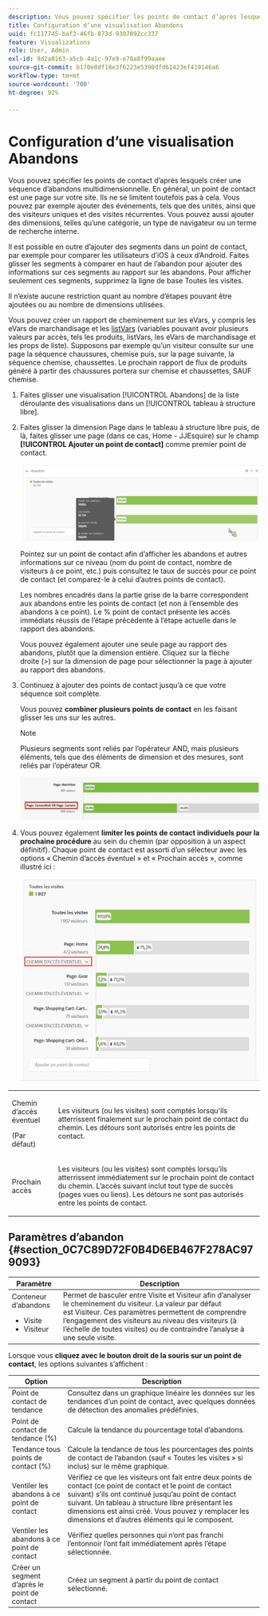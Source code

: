 ```yaml
---
description: Vous pouvez spécifier les points de contact d’après lesquels créer une séquence d’abandons multidimensionnelle.
title: Configuration d’une visualisation Abandons
uuid: fc117745-baf3-46fb-873d-9307092cc337
feature: Visualizations
role: User, Admin
exl-id: 9d2a0163-a5cb-4a1c-97e9-e78a8f99aaee
source-git-commit: b170e8df18e3f6223e5390dfd61423ef419146a6
workflow-type: tm+mt
source-wordcount: '700'
ht-degree: 92%

---
```


# Configuration d’une visualisation Abandons

Vous pouvez spécifier les points de contact d’après lesquels créer une séquence d’abandons multidimensionnelle. En général, un point de contact est une page sur votre site. Ils ne se limitent toutefois pas à cela. Vous pouvez par exemple ajouter des événements, tels que des unités, ainsi que des visiteurs uniques et des visites récurrentes. Vous pouvez aussi ajouter des dimensions, telles qu’une catégorie, un type de navigateur ou un terme de recherche interne.

Il est possible en outre d’ajouter des segments dans un point de contact, par exemple pour comparer les utilisateurs d’iOS à ceux d’Android. Faites glisser les segments à comparer en haut de l’abandon pour ajouter des informations sur ces segments au rapport sur les abandons. Pour afficher seulement ces segments, supprimez la ligne de base Toutes les visites.

Il n’existe aucune restriction quant au nombre d’étapes pouvant être ajoutées ou au nombre de dimensions utilisées.

Vous pouvez créer un rapport de cheminement sur les eVars, y compris les eVars de marchandisage et les [listVars](https://experienceleague.adobe.com/docs/analytics/implementation/vars/page-vars/page-variables.html?lang=fr) (variables pouvant avoir plusieurs valeurs par accès, tels les produits, listVars, les eVars de marchandisage et les props de liste). Supposons par exemple qu’un visiteur consulte sur une page la séquence chaussures, chemise puis, sur la page suivante, la séquence chemise, chaussettes. Le prochain rapport de flux de produits généré à partir des chaussures portera sur chemise et chaussettes, SAUF chemise.

1. Faites glisser une visualisation [!UICONTROL Abandons] de la liste déroulante des visualisations dans un [!UICONTROL tableau à structure libre].

1. Faites glisser la dimension Page dans le tableau à structure libre puis, de là, faites glisser une page (dans ce cas, Home - JJEsquire) sur le champ **[!UICONTROL Ajouter un point de contact]** comme premier point de contact.

   ![](assets/fallout1.png)

   Pointez sur un point de contact afin d’afficher les abandons et autres informations sur ce niveau (nom du point de contact, nombre de visiteurs à ce point, etc.) puis consultez le taux de succès pour ce point de contact (et comparez-le à celui d’autres points de contact).

   Les nombres encadrés dans la partie grise de la barre correspondent aux abandons entre les points de contact (et non à l’ensemble des abandons à ce point). Le % point de contact présente les accès immédiats réussis de l’étape précédente à l’étape actuelle dans le rapport des abandons.

   Vous pouvez également ajouter une seule page au rapport des abandons, plutôt que la dimension entière. Cliquez sur la flèche droite (>) sur la dimension de page pour sélectionner la page à ajouter au rapport des abandons.

1. Continuez à ajouter des points de contact jusqu’à ce que votre séquence soit complète.

   Vous pouvez **combiner plusieurs points de contact** en les faisant glisser les uns sur les autres.

   >[!NOTE]
   >
   >Plusieurs segments sont reliés par l’opérateur AND, mais plusieurs éléments, tels que des éléments de dimension et des mesures, sont reliés par l’opérateur OR.

   ![](assets/multiple_obj_touchpoint.png)

1. Vous pouvez également **limiter les points de contact individuels pour la prochaine procédure** au sein du chemin (par opposition à un aspect définitif). Chaque point de contact est assorti d’un sélecteur avec les options « Chemin d’accès éventuel » et « Prochain accès », comme illustré ici :

   ![](assets/next-hit-eventually.png)

<table id="table_A91D99D9364B41929CC5A5BC907E8985"> 
 <tbody> 
  <tr> 
   <td colname="col1"> <p>Chemin d’accès éventuel </p> <p>(Par défaut) </p> </td> 
   <td colname="col2"> <p>Les visiteurs (ou les visites) sont comptés lorsqu'ils atterrissent finalement sur le prochain point de contact du chemin. Les détours sont autorisés entre les points de contact. </p> </td> 
  </tr> 
  <tr> 
   <td colname="col1"> <p>Prochain accès </p> </td> 
   <td colname="col2"> <p>Les visiteurs (ou les visites) sont comptés lorsqu’ils atterrissent immédiatement sur le prochain point de contact du chemin. L’accès suivant inclut tout type de succès (pages vues ou liens). Les détours ne sont pas autorisés entre les points de contact. </p> </td> 
  </tr> 
 </tbody> 
</table>

## Paramètres d’abandon {#section_0C7C89D72F0B4D6EB467F278AC979093}

| Paramètre | Description |
|--- |--- |
| Conteneur d’abandons <ul><li>Visite</li><li>Visiteur</li></ul> | Permet de basculer entre Visite et Visiteur afin d’analyser le cheminement du visiteur. La valeur par défaut est Visiteur.  Ces paramètres permettent de comprendre l’engagement des visiteurs au niveau des visiteurs (à l’échelle de toutes visites) ou de contraindre l’analyse à une seule visite. |

Lorsque vous **cliquez avec le bouton droit de la souris sur un point de contact**, les options suivantes s’affichent :

| Option | Description |
|--- |--- |
| Point de contact de tendance | Consultez dans un graphique linéaire les données sur les tendances d’un point de contact, avec quelques données de détection des anomalies prédéfinies. |
| Point de contact de tendance (%) | Calcule la tendance du pourcentage total d’abandons. |
| Tendance tous points de contact (%) | Calcule la tendance de tous les pourcentages des points de contact de l’abandon (sauf « Toutes les visites » si inclus) sur le même graphique. |
| Ventiler les abandons à ce point de contact | Vérifiez ce que les visiteurs ont fait entre deux points de contact (ce point de contact et le point de contact suivant) s’ils ont continué jusqu’au point de contact suivant. Un tableau à structure libre présentant les dimensions est ainsi créé. Vous pouvez y remplacer les dimensions et d’autres éléments qui le composent. |
| Ventiler les abandons à ce point de contact | Vérifiez quelles personnes qui n’ont pas franchi l’entonnoir l’ont fait immédiatement après l’étape sélectionnée. |
| Créer un segment d’après le point de contact | Créez un segment à partir du point de contact sélectionné. |
